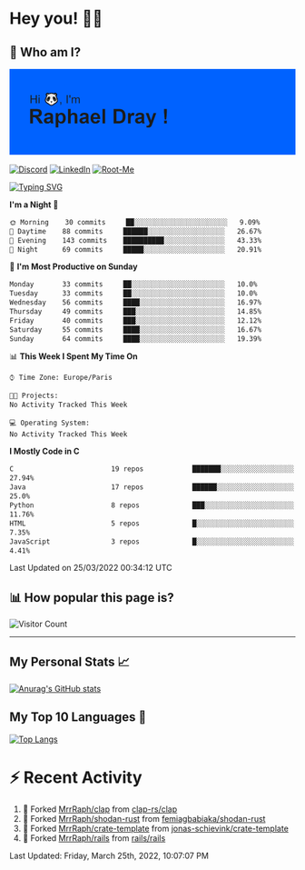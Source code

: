 # **Hey you! 👋🏼**

## **🔎 Who am I?**

<img src="https://github.com/MrrRaph/MrrRaph/blob/master/header.png?raw=true">

[![Discord](https://img.shields.io/badge/Discord-7289DA?style=for-the-badge&logo=discord&logoColor=white
)](https://discordapp.com/users/MrRaph#4214/)
[![LinkedIn](https://img.shields.io/badge/LinkedIn-0077B5?style=for-the-badge&logo=linkedin&logoColor=white)](https://www.linkedin.com/in/raphaeldray/)
[![Root-Me](https://img.shields.io/badge/dynamic/json?color=yellowgreen&label=Root-me%20Score&query=score&style=for-the-badge&url=https://raw.githubusercontent.com/MrrRaph/MrrRaph/master/root-me-stats.json&logoColor=white)](https://www.root-me.org/PandHacker)


[![Typing SVG](https://readme-typing-svg.herokuapp.com?font=glory&size=23&multiline=true&height=65&lines=CyberSecurity+Engineer+%F0%9F%92%BB;Freelance+Fullstack+Developer)](https://git.io/typing-svg)

<!--START_SECTION:waka-->
**I'm a Night 🦉** 

```text
🌞 Morning    30 commits     ██░░░░░░░░░░░░░░░░░░░░░░░   9.09% 
🌆 Daytime    88 commits     ██████░░░░░░░░░░░░░░░░░░░   26.67% 
🌃 Evening    143 commits    ██████████░░░░░░░░░░░░░░░   43.33% 
🌙 Night      69 commits     █████░░░░░░░░░░░░░░░░░░░░   20.91%

```
📅 **I'm Most Productive on Sunday** 

```text
Monday       33 commits     ██░░░░░░░░░░░░░░░░░░░░░░░   10.0% 
Tuesday      33 commits     ██░░░░░░░░░░░░░░░░░░░░░░░   10.0% 
Wednesday    56 commits     ████░░░░░░░░░░░░░░░░░░░░░   16.97% 
Thursday     49 commits     ███░░░░░░░░░░░░░░░░░░░░░░   14.85% 
Friday       40 commits     ███░░░░░░░░░░░░░░░░░░░░░░   12.12% 
Saturday     55 commits     ████░░░░░░░░░░░░░░░░░░░░░   16.67% 
Sunday       64 commits     ████░░░░░░░░░░░░░░░░░░░░░   19.39%

```


📊 **This Week I Spent My Time On** 

```text
⌚︎ Time Zone: Europe/Paris

🐱‍💻 Projects: 
No Activity Tracked This Week

💻 Operating System: 
No Activity Tracked This Week

```

**I Mostly Code in C** 

```text
C                        19 repos            ███████░░░░░░░░░░░░░░░░░░   27.94% 
Java                     17 repos            ██████░░░░░░░░░░░░░░░░░░░   25.0% 
Python                   8 repos             ███░░░░░░░░░░░░░░░░░░░░░░   11.76% 
HTML                     5 repos             █░░░░░░░░░░░░░░░░░░░░░░░░   7.35% 
JavaScript               3 repos             █░░░░░░░░░░░░░░░░░░░░░░░░   4.41%

```



 Last Updated on 25/03/2022 00:34:12 UTC
<!--END_SECTION:waka-->

## **📊 How popular this page is?**

![Visitor Count](https://profile-counter.glitch.me/MrrRaph/count.svg)

---

## **My Personal Stats 📈**

[![Anurag's GitHub stats](https://github-readme-stats.vercel.app/api?username=mrrraph&count_private=true&show_icons=true&title_color=fff&text_color=fff&bg_color=30,36d1dc,904e95)](https://github.com/anuraghazra/github-readme-stats)

## **My Top 10 Languages 📣**

[![Top Langs](https://github-readme-stats.vercel.app/api/top-langs/?username=mrrraph&langs_count=10&layout=compact&hide=html,css&hide_title=true)](https://github.com/anuraghazra/github-readme-stats)


# **⚡ Recent Activity**

<!--RECENT_ACTIVITY:start-->
1. 🔱 Forked [MrrRaph/clap](https://github.com/MrrRaph/clap) from [clap-rs/clap](https://github.com/clap-rs/clap)
2. 🔱 Forked [MrrRaph/shodan-rust](https://github.com/MrrRaph/shodan-rust) from [femiagbabiaka/shodan-rust](https://github.com/femiagbabiaka/shodan-rust)
3. 🔱 Forked [MrrRaph/crate-template](https://github.com/MrrRaph/crate-template) from [jonas-schievink/crate-template](https://github.com/jonas-schievink/crate-template)
4. 🔱 Forked [MrrRaph/rails](https://github.com/MrrRaph/rails) from [rails/rails](https://github.com/rails/rails)
<!--RECENT_ACTIVITY:end-->
<!--RECENT_ACTIVITY:last_update-->
Last Updated: Friday, March 25th, 2022, 10:07:07 PM
<!--RECENT_ACTIVITY:last_update_end-->
